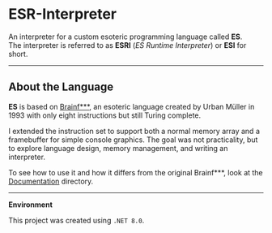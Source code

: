 # ESR-Interpreter

An interpreter for a custom esoteric programming language called **ES**.  
The interpreter is referred to as **ESRI** (*ES Runtime Interpreter*) or **ESI** for short.

---

## About the Language

**ES** is based on [Brainf***](https://en.wikipedia.org/wiki/Brainfuck), an esoteric language created by Urban Müller in 1993 with only eight instructions but still Turing complete. 

I extended the instruction set to support both a normal memory array and a framebuffer for simple console graphics. The goal was not practicality, but to explore language design, memory management, and writing an interpreter.

To see how to use it and how it differs from the original Brainf***, look at the [Documentation](./Documentation) directory.

---

**Environment**

This project was created using `.NET 8.0`.
